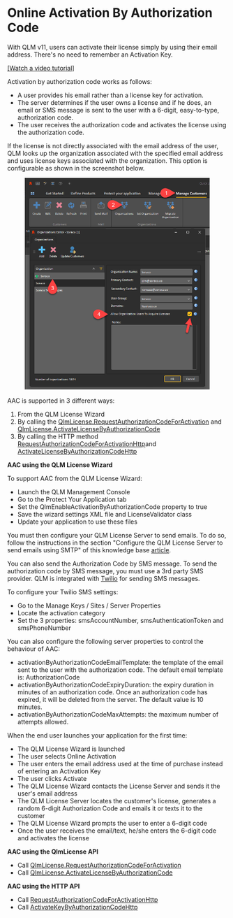 # Online Activation By Authorization Code

With QLM v11, users can activate their license simply by using their email address. There's no need to remember an Activation Key.

[\[Watch a video tutorial\]](http://www.screencast.com/users/Soraco/folders/Quick%20License%20Manager%2011/media/bd4fd5ad-bec0-456a-99b3-195ada53dec1)

Activation by authorization code works as follows:

* A user provides his email rather than a license key for activation.
* The server determines if the user owns a license and if he does, an email or SMS message is sent to the user with a 6-digit, easy-to-type, authorization code.
* The user receives the authorization code and activates the license using the authorization code.

If the license is not directly associated with the email address of the user, QLM looks up the organization associated with the specified email address and uses license keys associated with the organization. This option is configurable as shown in the screenshot below.

<figure><img src="../../.gitbook/assets/image (1) (1) (1) (1) (1) (1) (1) (1) (1).png" alt=""><figcaption></figcaption></figure>



AAC is supported in 3 different ways:

1. From the QLM License Wizard
2. By calling the [QlmLicense.RequestAuthorizationCodeForActivation](../../api-reference/qlmlicense/application-methods/requestauthorizationcodeforactivation.md) and [QlmLicense.ActivateLicenseByAuthorizationCode](../../api-reference/qlmlicense/application-methods/activatelicensebyauthorizationcode.md)
3. By calling the HTTP method [RequestAuthorizationCodeForActivationHttp](../../api-reference/http-methods/requestauthorizationcodeforactivationhttp.md)and [ActivateLicenseByAuthorizationCodeHttp](../../api-reference/http-methods/activatekeybyauthorizationcodehttp.md)

**AAC using the QLM License Wizard**

To support AAC from the QLM License Wizard:

* Launch the QLM Management Console
* Go to the Protect Your Application tab
* Set the QlmEnableActivationByAuthorizationCode property to true
* Save the wizard settings XML file and LicenseValidator class
* Update your application to use these files

You must then configure your QLM License Server to send emails. To do so, follow the instructions in the section "Configure the QLM License Server to send emails using SMTP" of this knowledge base [article](../../email-framework/configuration/how-to-configure-qlm-to-send-mail-using-smtp.md).

You can also send the Authorization Code by SMS message. To send the authorization code by SMS message, you must use a 3rd party SMS provider. QLM is integrated with [Twilio](https://www.twilio.com/) for sending SMS messages.

To configure your Twilio SMS settings:

* Go to the Manage Keys / Sites / Server Properties
* Locate the activation category
* Set the 3 properties: smsAccountNumber, smsAuthenticationToken and smsPhoneNumber

You can also configure the following server properties to control the behaviour of AAC:

* activationByAuthorizationCodeEmailTemplate: the template of the email sent to the user with the authorization code. The default email template is: AuthorizationCode
* &#x20;activationByAuthorizationCodeExpiryDuration: the expiry duration in minutes of an authorization code. Once an authorization code has expired, it will be deleted from the server. The default value is 10 minutes.
* activationByAuthorizationCodeMaxAttempts: the maximum number of attempts allowed.&#x20;

When the end user launches your application for the first time:

* The QLM License Wizard is launched
* The user selects Online Activation
* The user enters the email address used at the time of purchase instead of entering an Activation Key
* The user clicks Activate
* The QLM License Wizard contacts the License Server and sends it the user's email address
* The QLM License Server locates the customer's license, generates a random 6-digit Authorization Code and emails it or texts it to the customer
* The QLM License Wizard prompts the user to enter a 6-digit code
* Once the user receives the email/text, he/she enters the 6-digit code and activates the license

**AAC using the QlmLicense API**

* Call [QlmLicense.RequestAuthorizationCodeForActivation](../../api-reference/qlmlicense/application-methods/requestauthorizationcodeforactivation.md)
* Call [QlmLicense.ActivateLicenseByAuthorizationCode](../../api-reference/qlmlicense/application-methods/activatelicensebyauthorizationcode.md)

&#x20;**AAC using the HTTP API**

* Call [RequestAuthorizationCodeForActivationHttp](../../api-reference/http-methods/requestauthorizationcodeforactivationhttp.md)
* Call [ActivateKeyByAuthorizationCodeHttp](../../api-reference/http-methods/activatekeybyauthorizationcodehttp.md)
